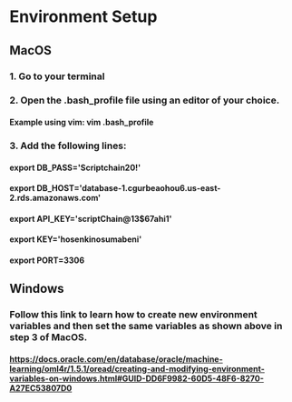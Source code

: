 # Environment Setup

## MacOS

### 1. Go to your terminal

### 2. Open the .bash_profile file using an editor of your choice. 
#### Example using vim: vim .bash_profile

### 3. Add the following lines:
#### export DB_PASS='Scriptchain20!'
#### export DB_HOST='database-1.cgurbeaohou6.us-east-2.rds.amazonaws.com'
#### export API_KEY='scriptChain@13$67ahi1'
#### export KEY='hosenkinosumabeni'
#### export PORT=3306

## Windows

### Follow this link to learn how to create new environment variables and then set the same variables as shown above in step 3 of MacOS.
#### https://docs.oracle.com/en/database/oracle/machine-learning/oml4r/1.5.1/oread/creating-and-modifying-environment-variables-on-windows.html#GUID-DD6F9982-60D5-48F6-8270-A27EC53807D0
